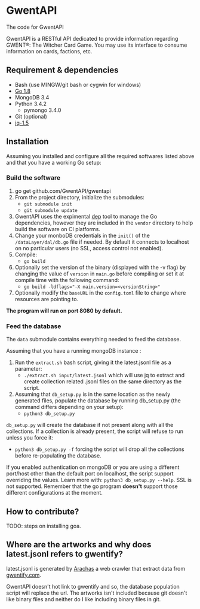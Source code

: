 # GwentAPI
The code for GwentAPI

GwentAPI is a RESTful API dedicated to provide information regarding GWENT®: The Witcher Card Game. You may use its interface to consume information on cards, factions, etc.

## Requirement & dependencies

* Bash (use MINGW/git bash or cygwin for windows)
* [Go 1.8](https://golang.org/dl/)
* MongoDB 3.4
* Python 3.4.2
    * pymongo 3.4.0
* Git (optional)
* [jq-1.5](https://stedolan.github.io/jq/)

## Installation

Assuming you installed and configure all the required softwares listed above and that you have a working Go setup:

### Build the software
1. go get github.com/GwentAPI/gwentapi
2. From the project directory, initialize the submodules:
    * ``git submodule init``
    * ``git submodule update``
3. GwentAPI uses the expimental [dep](https://github.com/golang/dep) tool to manage the Go dependencies, however they are included in the ``vendor`` directory to help build the software on CI platforms.
4. Change your monboDB credentials in the ``init()`` of the ``/dataLayer/dal/db.go`` file if needed. By default it connects to localhost on no particular users (no SSL, access control not enabled).
5. Compile:
    * ``go build``
6. Optionally set the version of the binary (displayed with the -v flag) by changing the value of ``version`` in ``main.go`` before compiling or set it at compile time with the following command:
    * ``go build -ldflags="-X main.version=<versionString>" ``
7. Optionally modify the ``baseURL`` in the ``config.toml`` file to change where resources are pointing to.

**The program will run on port 8080 by default.**
    
### Feed the database

The ``data`` submodule contains everything needed to feed the database.

Assuming that you have a running mongoDB instance :

1. Run the ``extract.sh`` bash script, giving it the latest.jsonl file as a parameter:
    * ``./extract.sh input/latest.jsonl`` which will use jq to extract and create collection related .jsonl files on the same directory as the script.
2. Assuming that ``db_setup.py`` is in the same location as the newly generated files, populate the database by running db_setup.py (the command differs depending on your setup):
    * ``python3 db_setup.py``
    
``db_setup.py`` will create the database if not present along with all the collections. If a collection is already present, the script will refuse to run unless you force it:
* ``python3 db_setup.py -f`` forcing the script will drop all the collections before re-populating the database.

If you enabled authentication on mongoDB or you are using a different port/host other than the default port on localhost, the script support overriding the values. Learn more with:
``python3 db_setup.py --help``. SSL is not supported. Remember that the go program **doesn't** support those different configurations at the moment.


## How to contribute?

TODO: steps on installing goa.

## Where are the artworks and why does latest.jsonl refers to gwentify?

latest.jsonl is generated by [Arachas](https://github.com/GwentAPI/arachas) a web crawler that extract data from [gwentify.com](http://gwentify.com).

GwentAPI doesn't hot link to gwentify and so, the database population script will replace the url. The artworks isn't included because git doesn't like binary files and neither do I like including binary files in git.